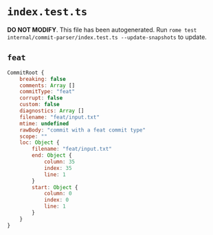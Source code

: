 # `index.test.ts`

**DO NOT MODIFY**. This file has been autogenerated. Run `rome test internal/commit-parser/index.test.ts --update-snapshots` to update.

## `feat`

```javascript
CommitRoot {
	breaking: false
	comments: Array []
	commitType: "feat"
	corrupt: false
	custom: false
	diagnostics: Array []
	filename: "feat/input.txt"
	mtime: undefined
	rawBody: "commit with a feat commit type"
	scope: ""
	loc: Object {
		filename: "feat/input.txt"
		end: Object {
			column: 35
			index: 35
			line: 1
		}
		start: Object {
			column: 0
			index: 0
			line: 1
		}
	}
}
```

